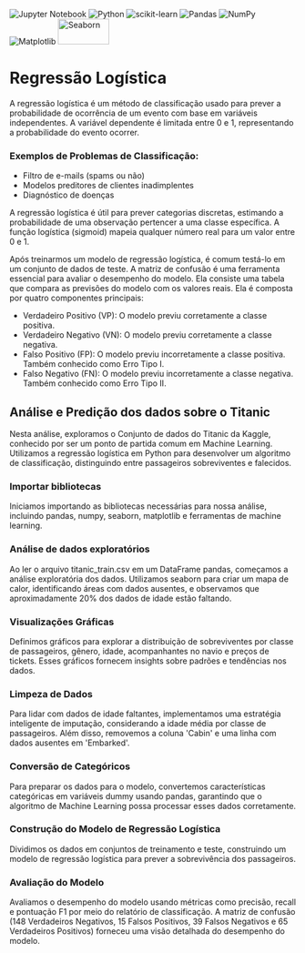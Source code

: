 ![Jupyter Notebook](https://img.shields.io/badge/jupyter-%23FA0F00.svg?style=for-the-badge&logo=jupyter&logoColor=white)
![Python](https://img.shields.io/badge/python-3670A0?style=for-the-badge&logo=python&logoColor=ffdd54)
![scikit-learn](https://img.shields.io/badge/scikit--learn-%23F7931E.svg?style=for-the-badge&logo=scikit-learn&logoColor=white)
![Pandas](https://img.shields.io/badge/pandas-%23150458.svg?style=for-the-badge&logo=pandas&logoColor=white)
![NumPy](https://img.shields.io/badge/numpy-%23013243.svg?style=for-the-badge&logo=numpy&logoColor=white)
![Matplotlib](https://img.shields.io/badge/Matplotlib-%23ffffff.svg?style=for-the-badge&logo=Matplotlib&logoColor=black)
<img src="https://seaborn.pydata.org/_static/logo-wide-lightbg.svg" alt="Seaborn" width="90" height="45">

<html>
<body>

  <h1>Regressão Logística</h1>
  
  <p>A regressão logística é um método de classificação usado para prever a probabilidade de ocorrência de um evento com base em variáveis independentes. A variável dependente é limitada entre 0 e 1, representando a probabilidade do evento ocorrer.</p>
  
  <h3>Exemplos de Problemas de Classificação:</h3>
  <ul>
    <li>Filtro de e-mails (spams ou não)</li>
    <li>Modelos preditores de clientes inadimplentes</li>
    <li>Diagnóstico de doenças</li>
  </ul>
  
  <p>A regressão logística é útil para prever categorias discretas, estimando a probabilidade de uma observação pertencer a uma classe específica. A função logística (sigmoid) mapeia qualquer número real para um valor entre 0 e 1.</p>

  <p>Após treinarmos um modelo de regressão logística, é comum testá-lo em um conjunto de dados de teste. A matriz de confusão é uma ferramenta essencial para avaliar o desempenho do modelo. Ela consiste uma tabela que compara as previsões do modelo com os valores reais. Ela é composta por quatro componentes principais:</p>
    <ul>
    <li>Verdadeiro Positivo (VP): O modelo previu corretamente a classe positiva.</li>
    <li>Verdadeiro Negativo (VN): O modelo previu corretamente a classe negativa.</li>
    <li>Falso Positivo (FP): O modelo previu incorretamente a classe positiva. Também conhecido como Erro Tipo I.</li>
    <li>Falso Negativo (FN): O modelo previu incorretamente a classe negativa. Também conhecido como Erro Tipo II.</li>
  </ul>

  <h2>Análise e Predição dos dados sobre o Titanic</h2>
  
  <p>Nesta análise, exploramos o Conjunto de dados do Titanic da Kaggle, conhecido por ser um ponto de partida comum em Machine Learning. Utilizamos a regressão logística em Python para desenvolver um algoritmo de classificação, distinguindo entre passageiros sobreviventes e falecidos.</p>
  
  <h3>Importar bibliotecas</h3>
  <p>Iniciamos importando as bibliotecas necessárias para nossa análise, incluindo pandas, numpy, seaborn, matplotlib e ferramentas de machine learning.</p>

  <h3>Análise de dados exploratórios</h3>
  <p>Ao ler o arquivo titanic_train.csv em um DataFrame pandas, começamos a análise exploratória dos dados. Utilizamos seaborn para criar um mapa de calor, identificando áreas com dados ausentes, e observamos que aproximadamente 20% dos dados de idade estão faltando.</p>

  <h3>Visualizações Gráficas</h3>
  <p>Definimos gráficos para explorar a distribuição de sobreviventes por classe de passageiros, gênero, idade, acompanhantes no navio e preços de tickets. Esses gráficos fornecem insights sobre padrões e tendências nos dados.</p>

 

  <h3>Limpeza de Dados</h3>
  <p>Para lidar com dados de idade faltantes, implementamos uma estratégia inteligente de imputação, considerando a idade média por classe de passageiros. Além disso, removemos a coluna 'Cabin' e uma linha com dados ausentes em 'Embarked'.</p>

  <h3>Conversão de Categóricos</h3>
  <p>Para preparar os dados para o modelo, convertemos características categóricas em variáveis dummy usando pandas, garantindo que o algoritmo de Machine Learning possa processar esses dados corretamente.</p>

  <h3>Construção do Modelo de Regressão Logística</h3>
  <p>Dividimos os dados em conjuntos de treinamento e teste, construindo um modelo de regressão logística para prever a sobrevivência dos passageiros.</p>

  <h3>Avaliação do Modelo</h3>
  <p>Avaliamos o desempenho do modelo usando métricas como precisão, recall e pontuação F1 por meio do relatório de classificação. A matriz de confusão (148 Verdadeiros Negativos, 15 Falsos Positivos, 39 Falsos Negativos e 65 Verdadeiros Positivos) forneceu uma visão detalhada do desempenho do modelo.</p>



</body>
</html>
